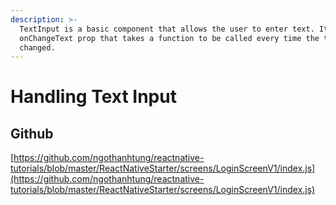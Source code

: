 ```yaml
---
description: >-
  TextInput is a basic component that allows the user to enter text. It has an
  onChangeText prop that takes a function to be called every time the text
  changed.
---
```


# Handling Text Input

## Github

[https://github.com/ngothanhtung/reactnative-tutorials/blob/master/ReactNativeStarter/screens/LoginScreenV1/index.js](https://github.com/ngothanhtung/reactnative-tutorials/blob/master/ReactNativeStarter/screens/LoginScreenV1/index.js)

